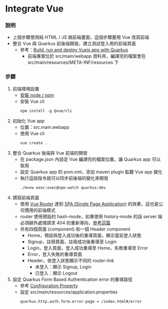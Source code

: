 # Integrate Vue
### 說明
* 上個步驟使用純 HTML / JS 做前端畫面，這個步驟要用 Vue 改寫前端
* 整合 Vue 與 Quarkus 前後端開發，建立測試登入用的前端頁面
    * 參考：[Build, run and deploy Vuejs app with Quarkus](https://medium.com/@dmi3coder/build-run-and-deploy-vuejs-app-with-quarkus-d6d1ae94ced9)
        * 前端專案位於 src/main/webapp 資料夾，編譯完的檔案會在 src/main/resources/META-INF/resources 下


### 步驟
1. 前端環境設置
    * [安裝 node / npm](https://nodejs.org/en/download/)
    * 安裝 Vue cli
        ```
        npm install -g @vue/cli
        ```
2. 初始化 Vue app
    * 位置：src.main.webapp
    * 使用 Vue cli
        ```
        vue create .
        ```
3. 整合 Quarkus 後端與 Vue 前端的開發
    * 在 package.json 內設定 Vue 編譯完的檔案位置，讓 Quarkus app 可以取用
    * 設定 Quarkus app 的 pom.xml，添加 maven plugin 監聽 Vue app 變化
    * 執行這段指令就可以同步前後端的變化來開發
        ```
        ./mvnw exec:exec@npm-watch quarkus:dev
        ```
4. 撰寫前端頁面
    * 使用 [Vue Router](https://router.vuejs.org/) 達到 [SPA (Single Page Application)](https://zh.wikipedia.org/wiki/%E5%8D%95%E9%A1%B5%E5%BA%94%E7%94%A8) 的效果，這也是公司慣用的前端模式
    * router 使用預設的 hash-mode，如果使用 history-mode 的話 server 端必須額外處理請求 404 的重新導向，[參考這篇](https://router.vuejs.org/guide/essentials/history-mode.html#example-server-configurations)
    * 共有四個頁面 (component) 和一個 Header component
        * Home，預設與登入成功後的重導頁面，顯示當前登入狀態
        * Signup，註冊頁面，註冊成功後重導至 Login
        * Login，登入頁面，登入成功重導至 Home，失敗重導至 Error
        * Error，登入失敗的重導頁面
        * Header，依登入狀態顯示不同的 router-link
            * 未登入：顯示 Signup, Login
            * 已登入：顯示 Logout
5. 設定 Quarkus Form Based Authentication error 的重導路徑
    * 參考 [Configuration Property](https://quarkus.io/guides/security-built-in-authentication#form-auth)
    * 設定 src/main/resources/application.properties
        ```
        quarkus.http.auth.form.error-page = /index.html#/error
        ```